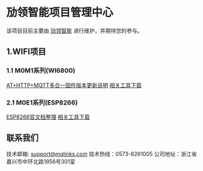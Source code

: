 # 劢领智能项目管理中心

该项目目前主要由 [劢领智能](https://www.mqlinks.com) 进行维护，并期待您的参与。

## 1.WIFI项目

### 1.1 M0M1系列(WI6800)

[AT+HTTP+MQTT多合一固件版本更新说明](/WIFI/M0M1_WI6800/AT/README.md)
[相关工具下载](/WIFI/M0M1_WI6800/tools)


### 2.1 M0E1系列(ESP8266)

[ESP8266官文档整理](/WIFI/M0E1_ESP8266/doc)
[相关工具下载](/WIFI/M0E1_ESP8266/tools)

## 联系我们

技术邮箱: support@mqlinks.com
技术热线：0573-8261005
公司地址：浙江省嘉兴市中环北路1856号301室
